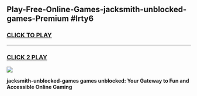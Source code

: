 
## Play-Free-Online-Games-jacksmith-unblocked-games-Premium #lrty6
<h3>
<a href="https://premium.freeplayer.one?title=jacksmith-unblocked-games&ref=8M">CLICK TO PLAY</a></h3>
<hr>

<h3>
<a href="https://premium.freeplayer.one?title=jacksmith-unblocked-games&ref=8M">CLICK 2 PLAY</a>
  
</h3>

<a href="https://premium.freeplayer.one?title=jacksmith-unblocked-games&ref=8M"><img src="https://clearcache.store/games.png"></a>


**jacksmith-unblocked-games games unblocked: Your Gateway to Fun and Accessible Online Gaming**
